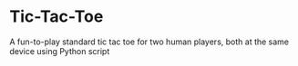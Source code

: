# Tic-Tac-Toe
A fun-to-play standard tic tac toe for two human players, both at the same device using Python script
